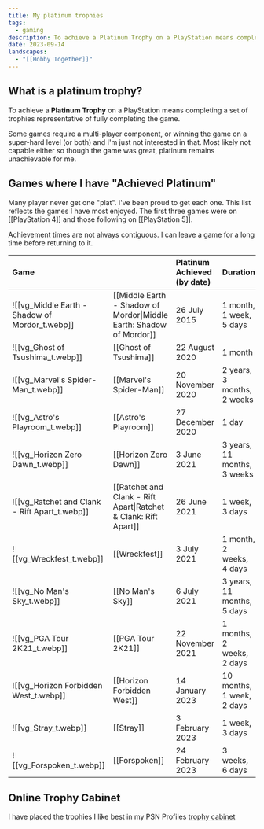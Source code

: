 ```yaml
---
title: My platinum trophies
tags:
  - gaming
description: To achieve a Platinum Trophy on a PlayStation means completing a set of trophies representative of fully completing the game.
date: 2023-09-14
landscapes:
  - "[[Hobby Together]]"
---
```

## What is a platinum trophy?
To achieve a **Platinum Trophy** on a PlayStation means completing a set of trophies representative of fully completing the game.

Some games require a multi-player component, or winning the game on a super-hard level (or both) and I'm just not interested in that. Most likely not capable either so though the game was great, platinum remains unachievable for me.
## Games where I have "Achieved Platinum"
Many player never get one "plat". I've been proud to get each one. This list reflects the games I have most enjoyed. The first three games were on [[PlayStation 4]] and those following on [[PlayStation 5]].

Achievement times are not always contiguous. I can leave a game for a long time before returning to it.

| Game                                           |                                                                     | Platinum Achieved (by date) | Duration                    |     |
| :--------------------------------------------- | :------------------------------------------------------------------ | :-------------------------- | :-------------------------- | --- |
| ![[vg_Middle Earth - Shadow of Mordor_t.webp]] | [[Middle Earth - Shadow of Mordor\|Middle Earth: Shadow of Mordor]] | 26 July 2015                | 1 month, 1 week, 5 days     |     |
| ![[vg_Ghost of Tsushima_t.webp]]               | [[Ghost of Tsushima]]                                               | 22 August 2020              | 1 month                     |     |
| ![[vg_Marvel's Spider-Man_t.webp]]             | [[Marvel's Spider-Man]]                                             | 20 November 2020            | 2 years, 3 months, 2 weeks  |     |
| ![[vg_Astro's Playroom_t.webp]]                | [[Astro's Playroom]]                                                | 27 December 2020            | 1 day                       |     |
| ![[vg_Horizon Zero Dawn_t.webp]]               | [[Horizon Zero Dawn]]                                               | 3 June 2021                 | 3 years, 11 months, 3 weeks |     |
| ![[vg_Ratchet and Clank - Rift Apart_t.webp]]  | [[Ratchet and Clank - Rift Apart\|Ratchet & Clank: Rift Apart]]     | 26 June 2021                | 1 week, 3 days              |     |
| ![[vg_Wreckfest_t.webp]]                       | [[Wreckfest]]                                                       | 3 July 2021                 | 1 month, 2 weeks, 4 days    |     |
| ![[vg_No Man's Sky_t.webp]]                    | [[No Man's Sky]]                                                    | 6 July 2021                 | 3 years, 11 months, 5 days  |     |
| ![[vg_PGA Tour 2K21_t.webp]]                   | [[PGA Tour 2K21]]                                                   | 22 November 2021            | 1 months, 2 weeks, 2 days   |     |
| ![[vg_Horizon Forbidden West_t.webp]]          | [[Horizon Forbidden West]]                                          | 14 January 2023             | 10 months, 1 week, 2 days   |     |
| ![[vg_Stray_t.webp]]                           | [[Stray]]                                                           | 3 February 2023             | 1 week, 3 days              |     |
| ![[vg_Forspoken_t.webp]]                       | [[Forspoken]]                                                       | 24 February 2023            | 3 weeks, 6 days             |     |

## Online Trophy Cabinet
I have placed the trophies I like best in my PSN Profiles [trophy cabinet](https://psnprofiles.com/Quantum-Gardener/cabinet)

